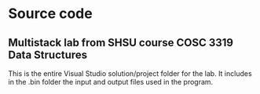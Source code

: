 # Source code
##  Multistack lab from SHSU course COSC 3319 Data Structures

This is the entire Visual Studio solution/project folder for the lab. It includes in the .bin folder the input and output files used in the program.
